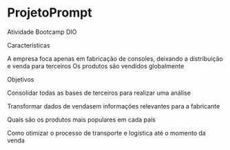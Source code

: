 # ProjetoPrompt
Atividade Bootcamp DIO 

Características

A empresa foca apenas em fabricação de consoles, deixando a distribuição e venda para terceiros
Os produtos são vendidos globalmente

Objetivos

 Consolidar todas as bases de terceiros para realizar uma análise
 
 Transformar dados de vendasem informações relevantes para a fabricante
 
 Quais são os produtos mais populares em cada país
 
 Como otimizar o processo de transporte e logística até o momento da venda
